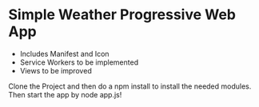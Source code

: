 # Simple Weather Progressive Web App
* Includes Manifest and Icon
* Service Workers to be implemented
* Views to be improved

Clone the Project and then do a npm install to install the needed modules. Then start the app by node app.js!
